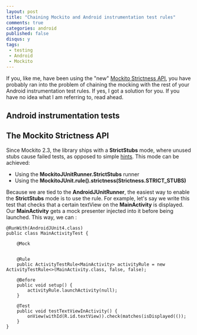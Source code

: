 ```yaml
---
layout: post
title: "Chaining Mockito and Android instrumentation test rules"
comments: true
categories: android
published: false
disqus: y
tags:
 - testing
 - Android
 - Mockito
---
```


If you, like me, have been using the "new" [Mockito Strictness API](/android/the-other-mockitojunitrunners.html), you have probably ran into the problem of chaining the mocking with the rest of your Android instrumentation test rules. If yes, I got a solution for you. If you have no idea what I am referring to, read ahead.

## Android instrumentation tests



## The Mockito Strictness API

Since Mockito 2.3, the library ships with a **StrictStubs** mode, where unused stubs cause failed tests, as opposed to simple [hints](https://github.com/mockito/mockito/blob/v2.8.29/src/main/java/org/mockito/quality/MockitoHint.java). This mode can be achieved:

- Using the **MockitoJUnitRunner.StrictStubs** runner
- Using the **MockitoJUnit.rule().strictness(Strictness.STRICT_STUBS)**

Because we are tied to the **AndroidJUnitRunner**, the easiest way to enable the **StrictStubs** mode is to use the rule. For example, let's say we write this test that checks that a certain textView on the **MainActivity** is displayed. Our **MainActivity** gets a mock presenter injected into it before being launched. This way, we can :

```
@RunWith(AndroidJUnit4.class)
public class MainActivityTest {

    @Mock
	

    @Rule
    public ActivityTestRule<MainActivity> activityRule = new ActivityTestRule<>(MainActivity.class, false, false);

    @Before
    public void setup() {
        activityRule.launchActivity(null);
    }

    @Test
    public void testTextViewInActivity() {
        onView(withId(R.id.textView)).check(matches(isDisplayed(());
    }
}
```


